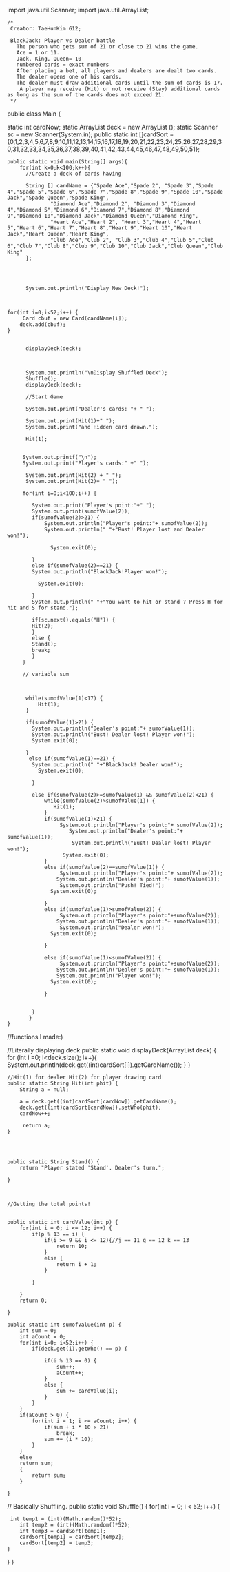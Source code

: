 import java.util.Scanner;
import java.util.ArrayList;


	/*
	 Creator: TaeHunKim G12;
	 
	 BlackJack: Player vs Dealer battle
       The person who gets sum of 21 or close to 21 wins the game. 
       Ace = 1 or 11.
       Jack, King, Queen= 10 
       numbered cards = exact numbers
       After placing a bet, all players and dealers are dealt two cards.
       The dealer opens one of his cards.
       The dealer must draw additional cards until the sum of cards is 17.
        A player may receive (Hit) or not receive (Stay) additional cards as long as the sum of the cards does not exceed 21.
	 */

public class Main {
	
static int cardNow;
static ArrayList <Card> deck = new ArrayList <Card> ();
static Scanner sc = new Scanner(System.in);	
   public static int []cardSort = {0,1,2,3,4,5,6,7,8,9,10,11,12,13,14,15,16,17,18,19,20,21,22,23,24,25,26,27,28,29,30,31,32,33,34,35,36,37,38,39,40,41,42,43,44,45,46,47,48,49,50,51};

	public static void main(String[] args){
		for(int k=0;k<100;k++){
	      //Create a deck of cards having
		
	      String [] cardName = {"Spade Ace","Spade 2", "Spade 3","Spade 4","Spade 5","Spade 6","Spade 7","Spade 8","Spade 9","Spade 10","Spade Jack","Spade Queen","Spade King",
	    		  "Diamond Ace","Diamond 2", "Diamond 3","Diamond 4","Diamond 5","Diamond 6","Diamond 7","Diamond 8","Diamond 9","Diamond 10","Diamond Jack","Diamond Queen","Diamond King",
	    		  "Heart Ace","Heart 2", "Heart 3","Heart 4","Heart 5","Heart 6","Heart 7","Heart 8","Heart 9","Heart 10","Heart Jack","Heart Queen","Heart King",
	    		  "Club Ace","Club 2", "Club 3","Club 4","Club 5","Club 6","Club 7","Club 8","Club 9","Club 10","Club Jack","Club Queen","Club King"
	      };
	     
			
		
	
	      System.out.println("Display New Deck!");

	     
	
	for(int i=0;i<52;i++) {
		 Card cbuf = new Card(cardName[i]);
		deck.add(cbuf);
	}
	
	      
	      displayDeck(deck);
	      
	      
	      
	      System.out.println("\nDisplay Shuffled Deck");
	      Shuffle();
	      displayDeck(deck); 
	      
	      //Start Game
	      
		  System.out.print("Dealer's cards: "+ " ");
		     
		  System.out.print(Hit(1)+" ");
		  System.out.print("and Hidden card drawn.");

	 	  Hit(1);
	    		 	  
	 	  
	 	 System.out.printf("\n");
	 	 System.out.print("Player's cards:" +" ");
	 	 
		  System.out.print(Hit(2) + " ");
		  System.out.print(Hit(2)+ " ");
	 	
	     for(int i=0;i<100;i++) {
	    	 
		    System.out.print("Player's point:"+" ");
		    System.out.print(sumofValue(2));
		    if(sumofValue(2)>21) {
		    	System.out.println("Player's point:"+ sumofValue(2));
		    	System.out.println(" "+"Bust! Player lost and Dealer won!");
		    	
			      System.exit(0);

		    }
		    else if(sumofValue(2)==21) {
		    System.out.println("BlackJack!Player won!");
		   
		      System.exit(0);

		    }
		    System.out.println(" "+"You want to hit or stand ? Press H for hit and S for stand.");
		    
		    if(sc.next().equals("H")) {
		    Hit(2);	
		    }
		    else {
		    Stand();
		    break;
		    }
	     }
	     
	     // variable sum
		  
		
	 
	      while(sumofValue(1)<17) {
	    	  Hit(1);
	      }
	      
	      if(sumofValue(1)>21) {
	    	System.out.println("Dealer's point:"+ sumofValue(1));
		    System.out.println("Bust! Dealer lost! Player won!");
		    System.exit(0);

	      }
		   else if(sumofValue(1)==21) {
		    System.out.println(" "+"BlackJack! Dealer won!");
		      System.exit(0);

		    }
	      
		    else if(sumofValue(2)>=sumofValue(1) && sumofValue(2)<21) {
		    	while(sumofValue(2)>sumofValue(1)) {
		           Hit(1);
		    	}
		    	if(sumofValue(1)>21) {
		    		 System.out.println("Player's point:"+ sumofValue(2));
			 		    System.out.println("Dealer's point:"+ sumofValue(1));
			    		 System.out.println("Bust! Dealer lost! Player won!");
			   	      System.exit(0);
		    	}
		    	else if(sumofValue(2)==sumofValue(1)) {
		    		 System.out.println("Player's point:"+ sumofValue(2));
		 		    System.out.println("Dealer's point:"+ sumofValue(1));
		    		 System.out.println("Push! Tied!");
		   	      System.exit(0);

		    	}
		    	else if(sumofValue(1)>sumofValue(2)) {
		    		 System.out.println("Player's point:"+sumofValue(2));
		 		    System.out.println("Dealer's point:"+ sumofValue(1));
		    		 System.out.println("Dealer won!");
		   	      System.exit(0);

		    	}
		    	
		    	else if(sumofValue(1)<sumofValue(2)) {
		    		 System.out.println("Player's point:"+sumofValue(2));
		 		    System.out.println("Dealer's point:"+ sumofValue(1));
		    		System.out.println("Player won!");
		  	      System.exit(0);

		    	}
		    	
		    
		    }
		   }
	}

	
	



		
	
	     

//functions I made:)

//Literally displaying deck
	public static void displayDeck(ArrayList<Card> deck) {
	    for (int i =0; i<deck.size(); i++){
	       System.out.println(deck.get((int)cardSort[i]).getCardName());
	 }
	}
	
	
	
	
		
	//Hit(1) for dealer Hit(2) for player drawing card
	public static String Hit(int phit) {
		String a = null;
		 
		a = deck.get((int)cardSort[cardNow]).getCardName();
	    deck.get((int)cardSort[cardNow]).setWho(phit);	    
	    cardNow++;
	    
		 return a;
	}
	
	
	
	
	public static String Stand() {
		return "Player stated 'Stand'. Dealer's turn.";
		
	}

	
	
	//Getting the total points!
	
	
	public static int cardValue(int p) {				
		for(int i = 0; i <= 12; i++) {
			if(p % 13 == i) {
				if(i >= 9 && i <= 12){//j == 11 q == 12 k == 13
					return 10;
				}
				else {
					return i + 1;			
				}
	
			}
				
		}		
		return 0;
		
	}
	
	public static int sumofValue(int p) {
		int sum = 0;
		int aCount = 0;
		for(int i=0; i<52;i++) {
			if(deck.get(i).getWho() == p) {
				
				if(i % 13 == 0) {
					sum++;
					aCount++;
				}
				else {
					sum += cardValue(i);								 													 
				}
			}				
		}
		if(aCount > 0) {
			for(int i = 1; i <= aCount; i++) {
				if(sum + i * 10 > 21)
					break;
				sum += (i * 10);
			}
		}
		else
		return sum;
		{
			return sum;
		}
	
	}
	
	
// Basically Shuffling.
	public static void Shuffle() {
    for(int i = 0; i < 52; i++) {
  	 
  	 int temp1 = (int)(Math.random()*52);
	    int temp2 = (int)(Math.random()*52);
	    int temp3 = cardSort[temp1];
	    cardSort[temp1] = cardSort[temp2];
	    cardSort[temp2] = temp3;
    }
}
}

